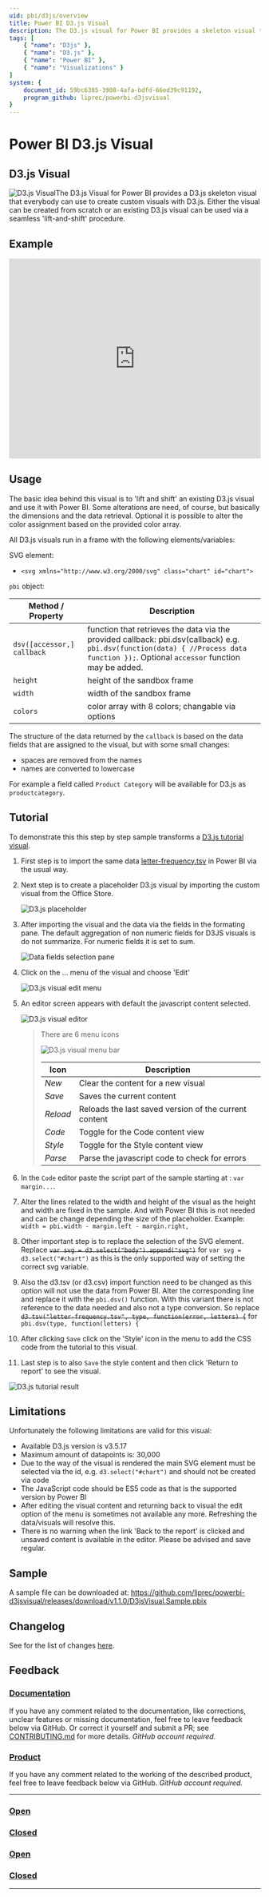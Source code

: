 ```yaml
---
uid: pbi/d3js/overview
title: Power BI D3.js Visual
description: The D3.js visual for Power BI provides a skeleton visual that everybody can use to create custom visuals with D3.js from scratch or lift and shift method.
tags: [
    { "name": "D3js" },
    { "name": "D3.js" },
    { "name": "Power BI" },
    { "name": "Visualizations" }
]
system: {
    document_id: 59bc6305-3908-4afa-bdfd-66ed39c91192,
    program_github: liprec/powerbi-d3jsvisual
}
---
```

# Power BI D3.js Visual

## D3.js Visual

![D3.js Visual](images/D3js.png)The D3.js Visual for Power BI provides a D3.js skeleton visual that everybody can use to create custom visuals with D3.js. Either the visual can be created from scratch or an existing D3.js visual can be used via a seamless 'lift-and-shift' procedure.

## Example

<iframe width="100%" height="400" src="https://app.powerbi.com/view?r=eyJrIjoiYzdjMGQ5NjEtYTUyNS00OWNlLWEwNmMtZDQ2NzVkMTg2N2VmIiwidCI6IjE4NzYxNWY1LWFiYmItNDlhZC1iYjhmLTI1MzM2ZmYxZTk3ZSIsImMiOjh9" frameborder="0" style="" onload="this.height=document.getElementById('_content').offsetWidth/8*6;" allowFullScreen="true"></iframe>

## Usage

The basic idea behind this visual is to 'lift and shift' an existing D3.js visual and use it with Power BI. Some alterations are need, of course, but basically the dimensions and the data retrieval. Optional it is possible to alter the color assignment based on the provided color array.

All D3.js visuals run in a frame with the following elements/variables:

SVG element:

- `<svg xmlns="http://www.w3.org/2000/svg" class="chart" id="chart">`

`pbi` object:

| Method / Property | Description |
|-------------------|-------------|
| `dsv([accessor,] callback` | function that retrieves the data via the provided callback: pbi.dsv(callback) e.g. `pbi.dsv(function(data) { //Process data function });`. Optional `accessor` function may be added. |
| `height` | height of the sandbox frame |
| `width`  | width of the sandbox frame |
| `colors` | color array with 8 colors; changable via options |

The structure of the data returned by the `callback` is based on the data fields that are assigned to the visual, but with some small changes:

- spaces are removed from the names
- names are converted to lowercase

For example a field called `Product Category` will be available for D3.js as `productcategory`.

## Tutorial

To demonstrate this this step by step sample transforms a [D3.js tutorial visual](https://bl.ocks.org/mbostock/3310560).

1. First step is to import the same data [letter-frequency.tsv](https://bl.ocks.org/mbostock/3310560#letter-frequency.tsv) in Power BI via the usual way.

2. Next step is to create a placeholder D3.js visual by importing the custom visual from the Office Store.

    ![D3.js placeholder](images/D3-Placeholder.png)

3. After importing the visual and the data via the fields in the formating pane. The default aggregation of non numeric fields for D3JS visuals is do not summarize. For numeric fields it is set to sum.

    ![Data fields selection pane](images/D3-FieldAssignments.png)

4. Click on the ... menu of the visual and choose 'Edit'

    ![D3.js visual edit menu](images/D3-Editmenu.png)

5. An editor screen appears with default the javascript content selected.

    ![D3.js visual editor](images/D3-Editor.png)

    > There are 6 menu icons
    >
    > ![D3.js visual menu bar](images/D3-MenuBar.png)
    >
    > | Icon  | Description |
    > |-------|-------------|
    > | *New* | Clear the content for a new visual |
    > | *Save* | Saves the current content |
    > | *Reload* | Reloads the last saved version of the current content |
    > | *Code* | Toggle for the Code content view |
    > | *Style* | Toggle for the Style content view |
    > | *Parse* | Parse the javascript code to check for errors |

6. In the `Code` editor paste the script part of the sample starting at : `var margin...`.

7. Alter the lines related to the width and height of the visual as the height and width are fixed in the sample. And with Power BI this is not needed and can be change depending the size of the placeholder.
    Example: `width = pbi.width - margin.left - margin.right,`

8. Other important step is to replace the selection of the SVG element. Replace ~~`var svg = d3.select("body").append("svg")`~~ for `var svg = d3.select("#chart")` as this is the only supported way of setting the correct svg variable.

9. Also the d3.tsv (or d3.csv) import function need to be changed as this option will not use the data from Power BI. Alter the corresponding line and replace it with the `pbi.dsv()` function. With this variant there is not reference to the data needed and also not a type conversion. So replace ~~`d3.tsv("letter-frequency.tsv", type, function(error, letters) {`~~ for `pbi.dsv(type, function(letters) {`

10. After clicking `Save` click on the 'Style' icon in the menu to add the CSS code from the tutorial to this visual.

11. Last step is to also `Save` the style content and then click 'Return to report' to see the visual.

![D3.js tutorial result](images/D3-TutorialVisual.png)

## Limitations

Unfortunately the following limitations are valid for this visual:

- Available D3.js version is v3.5.17
- Maximum amount of datapoints is: 30,000
- Due to the way of the visual is rendered the main SVG element must be selected via the id, e.g. `d3.select("#chart")` and should not be created via code
- The JavaScript code should be ES5 code as that is the supported version by Power BI
- After editing the visual content and returning back to visual the edit option of the menu is sometimes not available any more. Refreshing the data/visuals will resolve this.
- There is no warning when the link 'Back to the report' is clicked and unsaved content is available in the editor. Please be advised and save regular.

## Sample

A sample file can be downloaded at: https://github.com/liprec/powerbi-d3jsvisual/releases/download/v1.1.0/D3jsVisual.Sample.pbix

## Changelog

See for the list of changes [here](xref:pbi/d3js/changelog).

## Feedback

### [**Documentation**](#tab/docs)

If you have any comment related to the documentation, like corrections, unclear features or missing documentation, feel free to leave feedback below via GitHub. Or correct it yourself and submit a PR; see [CONTRIBUTING.md](https://github.com/liprec/azurebi-docs/blob/master/.github/CONTRIBUTING.md) for more details.
*GitHub account required.*

### [**Product**](#tab/product)

If you have any comment related to the working of the described product, feel free to leave feedback below via GitHub.
*GitHub account required.*

***

### [**Open**](#tab/docs-open/docs)

### [**Closed**](#tab/docs-closed/docs)

### [**Open**](#tab/product-open/product)

### [**Closed**](#tab/product-closed/product)

***
